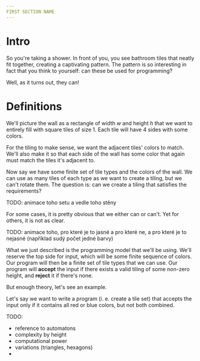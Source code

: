 ```yaml
---
FIRST SECTION NAME
---
```


# Intro
So you're taking a shower. In front of you, you see bathroom tiles that neatly fit together, creating a captivating pattern. The pattern is so interesting in fact that you think to yourself: can these be used for programming?

Well, as it turns out, they can!


# Definitions
We'll picture the wall as a rectangle of width $w$ and height $h$ that we want to entirely fill with square tiles of size $1$. Each tile will have 4 sides with some colors.

For the tiling to make sense, we want the adjacent tiles' colors to match. We'll also make it so that each side of the wall has some color that again must match the tiles it's adjacent to.

Now say we have some finite set of tile types and the colors of the wall. We can use as many tiles of each type as we want to create a tiling, but we can't rotate them. The question is: can we create a tiling that satisfies the requirements?

TODO: animace toho setu a vedle toho stěny

For some cases, it is pretty obvious that we either can or can't. Yet for others, it is not as clear.

TODO: animace toho, pro které je to jasné a pro které ne, a pro které je to nejasné (například sudý počet jedné barvy)

What we just described is the programming model that we'll be using. We'll reserve the top side for input, which will be some finite sequence of colors. Our program will then be a finite set of tile types that we can use. Our program will **accept** the input if there exists a valid tiling of some non-zero height, and **reject** it if there's none.

But enough theory, let's see an example.

Let's say we want to write a program (i. e. create a tile set) that accepts the input only if it contains all red or blue colors, but not both combined.

TODO:
- reference to automatons
- complexity by height
- computational power
- variations (triangles, hexagons)
- 

